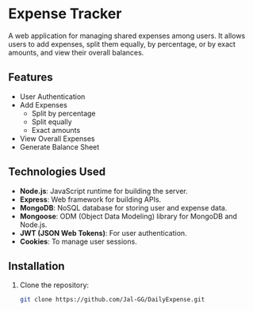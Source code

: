 # Expense Tracker

A web application for managing shared expenses among users. It allows users to add expenses, split them equally, by percentage, or by exact amounts, and view their overall balances.

## Features

- User Authentication
- Add Expenses
  - Split by percentage
  - Split equally
  - Exact amounts
- View Overall Expenses
- Generate Balance Sheet

## Technologies Used

- **Node.js**: JavaScript runtime for building the server.
- **Express**: Web framework for building APIs.
- **MongoDB**: NoSQL database for storing user and expense data.
- **Mongoose**: ODM (Object Data Modeling) library for MongoDB and Node.js.
- **JWT (JSON Web Tokens)**: For user authentication.
- **Cookies**: To manage user sessions.

## Installation

1. Clone the repository:

   ```bash
   git clone https://github.com/Jal-GG/DailyExpense.git
   ```
